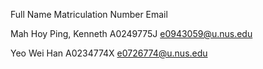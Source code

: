Full Name               Matriculation Number    Email

Mah Hoy Ping, Kenneth   A0249775J               e0943059@u.nus.edu

Yeo Wei Han             A0234774X               e0726774@u.nus.edu